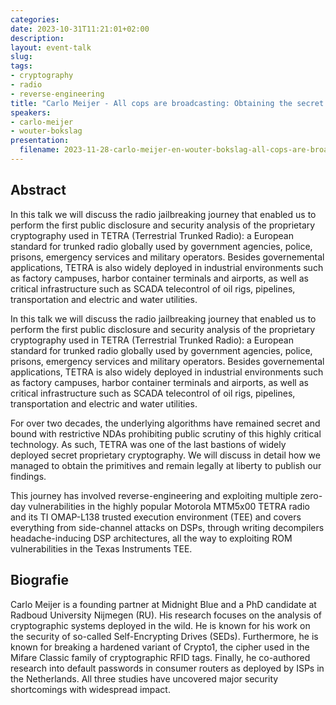 ```yaml
---
categories:
date: 2023-10-31T11:21:01+02:00
description:
layout: event-talk
slug:
tags:
- cryptography
- radio
- reverse-engineering
title: "Carlo Meijer - All cops are broadcasting: Obtaining the secret TETRA primitives after decades in the shadows"
speakers:
- carlo-meijer
- wouter-bokslag
presentation:
  filename: 2023-11-28-carlo-meijer-en-wouter-bokslag-all-cops-are-broadcasting.pdf
---
```


## Abstract

In this talk we will discuss the radio jailbreaking journey that enabled us to perform the first public disclosure and security analysis of the proprietary cryptography used in TETRA (Terrestrial Trunked Radio): a European standard for trunked radio globally used by government agencies, police, prisons, emergency services and military operators. Besides governemental applications, TETRA is also widely deployed in industrial environments such as factory campuses, harbor container terminals and airports, as well as critical infrastructure such as SCADA telecontrol of oil rigs, pipelines, transportation and electric and water utilities.

In this talk we will discuss the radio jailbreaking journey that enabled us to perform the first public disclosure and security analysis of the proprietary cryptography used in TETRA (Terrestrial Trunked Radio): a European standard for trunked radio globally used by government agencies, police, prisons, emergency services and military operators. Besides governemental applications, TETRA is also widely deployed in industrial environments such as factory campuses, harbor container terminals and airports, as well as critical infrastructure such as SCADA telecontrol of oil rigs, pipelines, transportation and electric and water utilities.

For over two decades, the underlying algorithms have remained secret and bound with restrictive NDAs prohibiting public scrutiny of this highly critical technology. As such, TETRA was one of the last bastions of widely deployed secret proprietary cryptography. We will discuss in detail how we managed to obtain the primitives and remain legally at liberty to publish our findings.

This journey has involved reverse-engineering and exploiting multiple zero-day vulnerabilities in the highly popular Motorola MTM5x00 TETRA radio and its TI OMAP-L138 trusted execution environment (TEE) and covers everything from side-channel attacks on DSPs, through writing decompilers headache-inducing DSP architectures, all the way to exploiting ROM vulnerabilities in the Texas Instruments TEE.

## Biografie

Carlo Meijer is a founding partner at Midnight Blue and a PhD candidate at Radboud University Nijmegen (RU). His research focuses on the analysis of cryptographic systems deployed in the wild. He is known for his work on the security of so-called Self-Encrypting Drives (SEDs). Furthermore, he is known for breaking a hardened variant of Crypto1, the cipher used in the Mifare Classic family of cryptographic RFID tags. Finally, he co-authored research into default passwords in consumer routers as deployed by ISPs in the Netherlands. All three studies have uncovered major security shortcomings with widespread impact.
